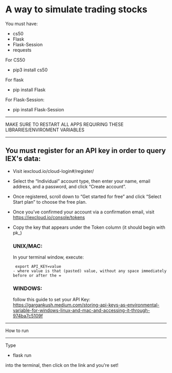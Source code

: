 # A way to simulate trading stocks

You must have:

 - cs50
 - Flask
 - Flask-Session
 - requests

For CS50
 - pip3 install cs50

For flask
 - pip install Flask

For Flask-Session:
 - pip install Flask-Session

____________________________________________________________________________
MAKE SURE TO RESTART ALL APPS REQUIRING THESE LIBRARIES/ENVIROMENT VARIABLES
____________________________________________________________________________

## You must register for an API key in order to query IEX's data:

 - Visit iexcloud.io/cloud-login#/register/
 - Select the “Individual” account type, then enter your name, email address, and a password, and click “Create account”.
 - Once registered, scroll down to “Get started for free” and click “Select Start plan” to choose the free plan.
 - Once you’ve confirmed your account via a confirmation email, visit https://iexcloud.io/console/tokens
 - Copy the key that appears under the Token column (it should begin with pk_)
    ### UNIX/MAC:
      In your terminal window, execute: 

        export API_KEY=value
       - where value is that (pasted) value, without any space immediately before or after the =

    ### WINDOWS: 

    follow this guide to set your API Key: https://gargankush.medium.com/storing-api-keys-as-environmental-variable-for-windows-linux-and-mac-and-accessing-it-through-974ba7c5109f

____________________________
How to run
____________________________

Type
  - flask run

into the terminal, then click on the link and you're set!

  
